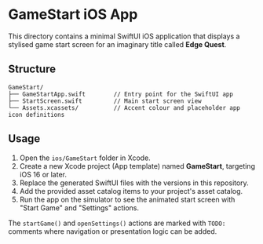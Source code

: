 # GameStart iOS App

This directory contains a minimal SwiftUI iOS application that displays a stylised game start screen for an imaginary title called **Edge Quest**.

## Structure

```
GameStart/
├── GameStartApp.swift        // Entry point for the SwiftUI app
├── StartScreen.swift         // Main start screen view
└── Assets.xcassets/          // Accent colour and placeholder app icon definitions
```

## Usage

1. Open the `ios/GameStart` folder in Xcode.
2. Create a new Xcode project (App template) named **GameStart**, targeting iOS 16 or later.
3. Replace the generated SwiftUI files with the versions in this repository.
4. Add the provided asset catalog items to your project's asset catalog.
5. Run the app on the simulator to see the animated start screen with "Start Game" and "Settings" actions.

The `startGame()` and `openSettings()` actions are marked with `TODO:` comments where navigation or presentation logic can be added.

